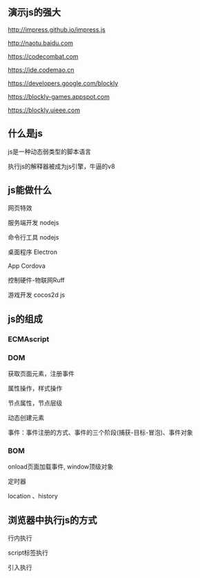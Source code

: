 ## 演示js的强大

http://impress.github.io/impress.js

http://naotu.baidu.com

https://codecombat.com

https://ide.codemao.cn



https://developers.google.com/blockly

https://blockly-games.appspot.com

https://blockly.uieee.com



## 什么是js

js是一种动态弱类型的脚本语言

执行js的解释器被成为js引擎，牛逼的v8

## js能做什么

网页特效

服务端开发 nodejs

命令行工具 nodejs

桌面程序 Electron

App Cordova

控制硬件-物联网Ruff

游戏开发 cocos2d js

## js的组成

### ECMAscript 

### DOM 

获取页面元素，注册事件

属性操作，样式操作

节点属性，节点层级

动态创建元素

事件：事件注册的方式、事件的三个阶段(捕获-目标-冒泡)、事件对象

### BOM

onload页面加载事件, window顶级对象

定时器

location 、history

## 浏览器中执行js的方式

行内执行

script标签执行

引入执行

















